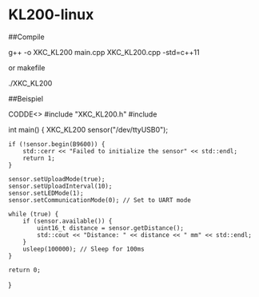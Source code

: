 # KL200-linux
##Compile 

g++ -o XKC_KL200 main.cpp XKC_KL200.cpp -std=c++11


or makefile 


./XKC_KL200

##Beispiel

CODDE<>
#include "XKC_KL200.h"
#include <iostream>

int main() {
    XKC_KL200 sensor("/dev/ttyUSB0");

    if (!sensor.begin(B9600)) {
        std::cerr << "Failed to initialize the sensor" << std::endl;
        return 1;
    }

    sensor.setUploadMode(true);
    sensor.setUploadInterval(10);
    sensor.setLEDMode(1);
    sensor.setCommunicationMode(0); // Set to UART mode

    while (true) {
        if (sensor.available()) {
            uint16_t distance = sensor.getDistance();
            std::cout << "Distance: " << distance << " mm" << std::endl;
        }
        usleep(100000); // Sleep for 100ms
    }

    return 0;
}




